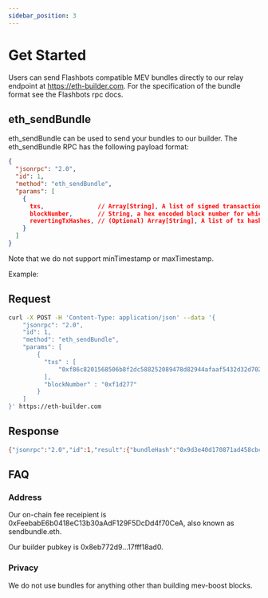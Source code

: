 ```yaml
---
sidebar_position: 3
---
```


# Get Started

Users can send Flashbots compatible MEV bundles directly to our relay endpoint at https://eth-builder.com. For the specification of the bundle format see the Flashbots rpc docs.

## eth_sendBundle

eth_sendBundle can be used to send your bundles to our builder. The eth_sendBundle RPC has the following payload format:

```json
{
  "jsonrpc": "2.0", 
  "id": 1,
  "method": "eth_sendBundle",
  "params": [
    {
      txs,               // Array[String], A list of signed transactions to execute in an atomic bundle
      blockNumber,       // String, a hex encoded block number for which this bundle is valid on
      revertingTxHashes, // (Optional) Array[String], A list of tx hashes that are allowed to revert
    }
  ]
}
```

Note that we do not support minTimestamp or maxTimestamp.

Example:

## Request

```bash
curl -X POST -H 'Content-Type: application/json' --data '{
    "jsonrpc": "2.0",
    "id": 1,
    "method": "eth_sendBundle",
    "params": [
        {
          "txs" : [
              "0xf86c8201568506b8f2dc588252089478d82944afaaf5432d32d7025a95b10c8c7a4065860591f9b808788025a05b2a171ea176ab09e18f4394f1414224c7a2cbbfe603d12da941a36f7183cbe4a0658233ffa7efbbf6c6b9b447ec3efa869c0be5773b984b1795121ce8bd5dd29d"
          ],
          "blockNumber" : "0xf1d277"
        }
    ]
}' https://eth-builder.com
```

## Response

```bash
{"jsonrpc":"2.0","id":1,"result":{"bundleHash":"0x9d3e40d170871ad458cbca61dbf9cc9e8683bfe69a8c302032ed90a6af90c465"}}
```

## FAQ

### Address

Our on-chain fee receipient is 0xFeebabE6b0418eC13b30aAdF129F5DcDd4f70CeA, also known as sendbundle.eth.

Our builder pubkey is 0x8eb772d9...17fff18ad0.

### Privacy

We do not use bundles for anything other than building mev-boost blocks.
